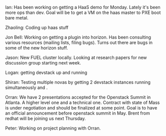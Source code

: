 Ian: Has been working on getting a HaaS demo for Monday. Lately it's been more ops than dev. Goal will be to get a VM on the haas master to PXE boot bare metal.

Zhaoling: Coding up haas stuff

Jon Bell: Working on getting a plugin into horizon. Has been consulting various resources (mailing lists, filing bugs). Turns out there are bugs in some of the new horizon stuff.

Jason: New FUEL cluster locally. Looking at research papers for new discussion group starting next week.

Logan: getting devstack up and running

Shiran: Testing multiple novas by getting 2 devstack instances running simultaneously and .

Orran: We have 2 presentations accepted for the Openstack Summit in Atlanta. A higher level one and a technical one. Contract with state of Mass is under negotiation and should be finalized at some point. Goal is to have an official announcement before openstack summit in May. Brent from redhat will be joining us next Thursday.

Peter: Working on project planning with Orran.

